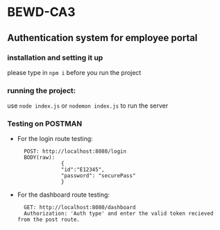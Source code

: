 # BEWD-CA3

## Authentication system for employee portal

### installation and setting it up
please type in `npm i` before you run the project

### running the project:
use `node index.js` or `nodemon index.js` to run the server

### Testing on POSTMAN
- For the login route testing:
        
        POST: http://localhost:8080/login
        BODY(raw):    
                    {
                    "id":"E12345",
                    "password": "securePass"
                    } 
- For the dashboard route testing:
        
        GET: http://localhost:8080/dashboard
        Authorization: 'Auth type' and enter the valid token recieved  from the post route.